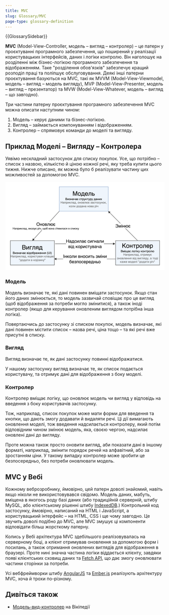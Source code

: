```yaml
---
title: MVC
slug: Glossary/MVC
page-type: glossary-definition
---
```


{{GlossarySidebar}}

**MVC** (Model-View-Controller, модель – вигляд – контролер) – це патерн у проєктуванні програмного забезпечення, що поширений у реалізації користувацьких інтерфейсів, даних і логіки контролю. Він наголошує на розділенні між бізнес-логікою програмного забезпечення та відображенням. Таке "розділення обов'язків" забезпечує кращий розподіл праці та поліпшує обслуговування. Деякі інші патерни проєктування базуються на MVC, такі як MVVM (Model-View-Viewmodel, модель – вигляд – модель вигляду), MVP (Model-View-Presenter, модель – вигляд – презентатор) та MVW (Model-View-Whatever, модель – вигляд – що завгодно).

Три частини патерну проєктування програмного забезпечення MVC можна описати наступним чином:

1. Модель – керує даними та бізнес-логікою.
2. Вигляд – займається компонуванням і відображенням.
3. Контролер – спрямовує команди до моделі та вигляду.

## Приклад Моделі – Вигляду – Контролера

Уявімо нескладний застосунок для списку покупок. Усе, що потрібно – список з назвою, кількістю й ціною кожної речі, яку треба купити цього тижня. Нижче описано, як можна було б реалізувати частину цих можливостей за допомогою MVC.

![Діаграма, що показує різні частини архітектури MVC.](model-view-controller-light-blue.png)

### Модель

Модель визначає те, які дані повинен вміщати застосунок. Якщо стан його даних змінюється, то модель зазвичай сповіщає про це вигляд (щоб відображення за потреби могло змінитися), а також іноді контролер (якщо для керування оновленим виглядом потрібна інша логіка).

Повертаючись до застосунку зі списком покупок, модель визначає, які дані повинен містити список – назва речі, ціна тощо – та які речі вже присутні в списку.

### Вигляд

Вигляд визначає те, як дані застосунку повинні відображатися.

У нашому застосунку вигляд визначає те, як список подається користувачу, та отримує дані для відображення з боку моделі.

### Контролер

Контролер вміщає логіку, що оновлює модель чи вигляд у відповідь на введення з боку користувачів застосунку.

Тож, наприклад, список покупок може мати форми для введення та кнопки, що дають змогу додавати й видаляти речі. Ці дії вимагають оновлення моделі, тож введення надсилається контролеру, який потім відповідним чином змінює модель, яка, своєю чергою, надсилає оновлені дані до вигляду.

Проте можна також просто оновити вигляд, аби показати дані в іншому форматі, наприклад, змінити порядок речей на алфавітний, або за зростанням ціни. У такому випадку контролер може зробити це безпосередньо, без потреби оновлювати модель.

## MVC у Вебі

Кожному веброзробнику, ймовірно, цей патерн доволі знайомий, навіть якщо ніколи не використовувався свідомо. Модель даних, мабуть, вміщена в якогось роду базі даних (або традиційній серверній, штибу MySQL, або клієнтському рішенні штибу [IndexedDB](/uk/docs/Web/API/IndexedDB_API).) Контрольний код застосунку, ймовірно, написаний на HTML і JavaScript, а користувацький інтерфейс – на HTML, CSS і ще чому завгодно. Це звучить доволі подібно до MVC, але MVC змушує ці компоненти відповідати більш жорсткому патерну.

Колись у Вебі архітектура MVC здебільшого реалізовувалась на серверному боці, а клієнт отримував оновлення за допомогою форм і посилань, а також отримання оновлених виглядів для відображення в браузері. Проте нині значна частина логіки віддається клієнту, завдяки появі клієнтських сховищ даних та [Fetch API](/uk/docs/Web/API/Fetch_API), що дає змогу оновлювати частини сторінки за потреби.

Усі вебфреймворки штибу [AngularJS](https://uk.wikipedia.org/wiki/AngularJS) та [Ember.js](https://uk.wikipedia.org/wiki/Ember.js) реалізують архітектуру MVC, хоча й трохи по-різному.

## Дивіться також

- [Модель-вид-контролер](https://uk.wikipedia.org/wiki/%D0%9C%D0%BE%D0%B4%D0%B5%D0%BB%D1%8C-%D0%B2%D0%B8%D0%B4-%D0%BA%D0%BE%D0%BD%D1%82%D1%80%D0%BE%D0%BB%D0%B5%D1%80) на Вікіпедії
